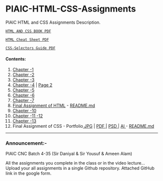 # PIAIC-HTML-CSS-Assignments
PIAIC HTML and CSS Assignments Description.

[```HTML AND CSS BOOK PDF``` ](HTMLAndCSSBook.pdf)

[```HTML Cheat Sheet PDF``` ](complete-html-cheat-sheet.pdf)

[```CSS-Selectors Guide PDF``` ](CSS-Selectors.pdf)


#### Contents:
  1. [Chapter -1](ch_1/1.pdf)
  2. [Chapter -2](ch_2/2.pdf)
  3. [Chapter -3](ch_3/3.pdf)
  4. [Chapter -4](ch_4/4a.pdf) | [Page 2](ch_4/4b.pdf)
  5. [Chapter -5](ch_5/5.pdf)
  6. [Chapter -6](ch_6/periodic_html.png)
  7. [Chapter -7](ch_7/Forms.pdf)
  8. [Final Assignment of HTML](ch_8_Final_Assignment_of_HTML/HTML.pdf) - [README.md](ch_8_Final_Assignment_of_HTML/README.md)
  9. [Chapter -10](ch_10/periodic_html.png)
  10. [Chapter -11 -12](ch_11_12/12.pdf)
  11. [Chapter -13](ch_13/13.PNG)
  12. Final Assignment of CSS - Portfolio[ JPG](Final_Assignment_of_CSS/Company-Portfolio.jpg) | [ PDF ](Final_Assignment_of_CSS/Company_Portfolio.pdf) | [ PSD ](Final_Assignment_of_CSS/Company_Portfolio.psd) | [ AI ](Final_Assignment_of_CSS/Company_Portfolio.ai)  - [README.md](Final_Assignment_of_CSS/README.md)

----------------------

### Announcement:-

PIAIC CNC Batch 4-35 (Sir Daniyal & Sir Yousuf & Ameen Alam)

All the assignments you complete in the class or in the video lecture... Upload your all assignments in a single Github repository. Attached GitHub link in the google form.
